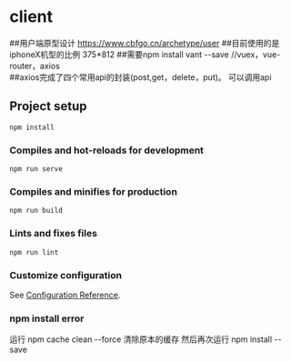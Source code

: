 # client

##用户端原型设计 https://www.cbfgo.cn/archetype/user
##目前使用的是iphoneX机型的比例 375*812
##需要npm install vant --save //vuex，vue-router，axios  
##axios完成了四个常用api的封装(post,get，delete，put)。 可以调用api
## Project setup
```
npm install
```

### Compiles and hot-reloads for development
```
npm run serve
```

### Compiles and minifies for production
```
npm run build
```

### Lints and fixes files
```
npm run lint
```

### Customize configuration
See [Configuration Reference](https://cli.vuejs.org/config/).


### npm install error
运行 npm cache clean --force 清除原本的缓存
然后再次运行 npm install --save